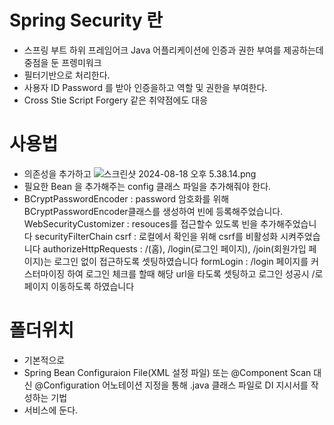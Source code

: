 
# Spring Security 란 

- 스프링 부트 하위 프레임어크 Java 어플리케이션에 인증과 권한 부여를 제공하는데 중점을 둔 프렝미워크
- 필터기반으로 처리한다.
- 사용자 ID Password 를 받아 인증을하고 역할 및 권한을 부여한다.
- Cross Stie Script Forgery 같은 취약점에도 대응



# 사용법 
- 의존성을 추가하고
![스크린샷 2024-08-18 오후 5.38.14.png](..%2F..%2F..%2F..%2F..%2F..%2F..%2Fvar%2Ffolders%2Fm4%2Fn9zxyvgx4lx03pl_7nrbhpyr0000gn%2FT%2FTemporaryItems%2FNSIRD_screencaptureui_4JteAO%2F%EC%8A%A4%ED%81%AC%EB%A6%B0%EC%83%B7%202024-08-18%20%EC%98%A4%ED%9B%84%205.38.14.png)
- 필요한 Bean 을 추가해주는 config 클래스 파일을 추가해줘야 한다.
- BCryptPasswordEncoder : password 암호화를 위해 BCryptPasswordEncoder클래스를 생성하여 빈에 등록해주었습니다.
  WebSecurityCustomizer : resouces를 접근할수 있도록 빈을 추가해주었습니다
  securityFilterChain
  csrf : 로컬에서 확인을 위해 csrf를 비활성화 시켜주었습니다
  authorizeHttpRequests : /(홈), /login(로그인 페이지), /join(회원가입 페이지)는 로그인 없이 접근하도록 셋팅하였습니다
  formLogin : /login 페이지를 커스터마이징 하여 로그인 체크를 할때 해당 url을 타도록 셋팅하고 로그인 성공시 /로 페이지 이동하도록 하였습니다


# 폴더위치
- 기본적으로  
- Spring Bean Configuraion File(XML 설정 파일) 또는 @Component Scan 대신 @Configuration 어노테이션 지정을 통해 .java 클래스 파일로 DI 지시서를 작성하는 기법
- 서비스에 둔다. 
